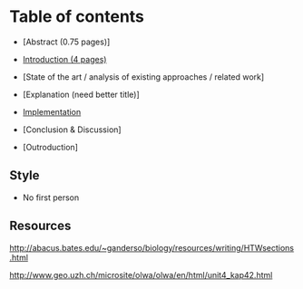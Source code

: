 # Table of contents

- [Abstract (0.75 pages)]
  <!-- What did I do in a nutshell?  -->

- [Introduction (4 pages)](#introduction)
  <!--  What is the problem? and why -->
  <!-- Explain the observable pattern -->
  <!-- Explain the "transparent observable" concept and show examples -->

<!-- comparison and summary of existing approaches -->
- [State of the art / analysis of existing approaches / related work]
<!-- How did I solve the problem? -->
<!-- Which tools did I choose and why -->
<!-- what could be better -->
- [Explanation (need better title)]
<!-- why from which language to which -->
<!-- explain the syntax of the language create a name -->
<!-- Explanation of the solution independent of the code -->
<!-- target language explanation and syntax -->
- [Implementation](#building-a-transpiler)
<!-- Explain the code in detail -->


- [Conclusion & Discussion]
    <!-- What did I find out? -->
    <!-- Is the pattern actually useful -->
    <!-- What does it mean? -->
    <!-- For which fields could it be used -->
    <!-- Critical reflection -->
    <!-- future research -->

- [Outroduction]
  <!--  Acknowledgments, similar ideas/frameworks -->
  <!-- Literature Cited -->
  <!-- Appendices -->

## Style

- No first person

## Resources

http://abacus.bates.edu/~ganderso/biology/resources/writing/HTWsections.html

http://www.geo.uzh.ch/microsite/olwa/olwa/en/html/unit4_kap42.html
